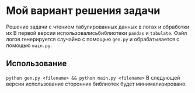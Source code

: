 # Мой вариант решения задачи
Решение задачи с чтением табулированных данных в логах и обработки их
В первой версии использовалисьбиблиотеки `pandas`  и `tabulate`.
Файл логов генерируется случайно с помощью `gen.py` и обрабатывается с помощью `main.py`.
## Использование
`python gen.py <filename> && python main.py <filename>`
В следующей версии использование сторонних библиотек будет минимализировано.

